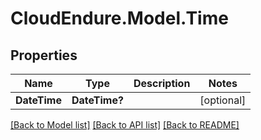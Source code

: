 # CloudEndure.Model.Time
## Properties

Name | Type | Description | Notes
------------ | ------------- | ------------- | -------------
**DateTime** | **DateTime?** |  | [optional] 

[[Back to Model list]](../README.md#documentation-for-models) [[Back to API list]](../README.md#documentation-for-api-endpoints) [[Back to README]](../README.md)

